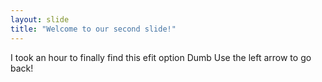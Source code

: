 ```yaml
---
layout: slide
title: "Welcome to our second slide!"
---
```

I took an hour to finally find this efit option Dumb
Use the left arrow to go back!
